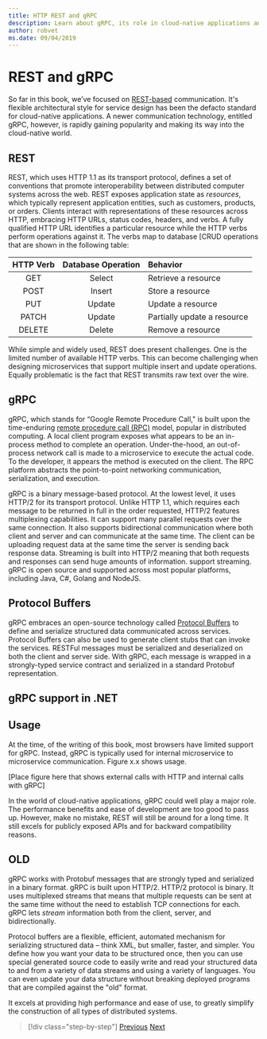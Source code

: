 ```yaml
---
title: HTTP REST and gRPC
description: Learn about gRPC, its role in cloud-native applications and how it differs from HTTP REST
author: robvet
ms.date: 09/04/2019
---
```


# REST and gRPC

So far in this book, we’ve focused on [REST-based](https://docs.microsoft.com/azure/architecture/best-practices/api-design) communication. It's flexible architectural style for service design has been the defacto standard for cloud-native applications. A newer communication technology, entitled gRPC, however, is rapidly gaining popularity and making its way into the cloud-native world.

## REST

REST, which uses HTTP 1.1 as its transport protocol, defines a set of conventions that promote interoperability between distributed computer systems across the web. REST exposes application state as *resources*, which typically represent application entities, such as customers, products, or orders. Clients interact with representations of these resources across HTTP, embracing HTTP URLs, status codes, headers, and verbs. A fully qualified HTTP URL identifies a particular resource while the HTTP verbs perform operations against it. The verbs map to database [CRUD operations that are shown in the following table: 

|  HTTP Verb | Database Operation | Behavior |
| :--------: | :--------: | :-------- |
| GET | Select | Retrieve a resource |
| POST | Insert |  Store a resource |
| PUT | Update | Update a resource |
| PATCH | Update | Partially update a resource |
| DELETE | Delete | Remove a resource  |

While simple and widely used, REST does present challenges. One is the limited number of available HTTP verbs. This can become challenging when designing microservices that support multiple insert and update operations. Equally problematic is the fact that REST transmits raw text over the wire. 

## gRPC

gRPC, which stands for “Google Remote Procedure Call," is built upon the time-enduring [remote procedure call (RPC)](https://en.wikipedia.org/wiki/Remote_procedure_call) model, popular in distributed computing. A local client program exposes what appears to be an in-process method to complete an operation. Under-the-hood, an out-of-process network call is made to a microservice to execute the actual code. To the developer, it appears the method is executed on the client. The RPC platform abstracts the point-to-point networking communication, serialization, and execution.

gRPC is a binary message-based protocol. At the lowest level, it uses HTTP/2 for its transport protocol. Unlike HTTP 1.1, which requires each message to be returned in full in the order requested, HTTP/2 features multiplexing capabilities. It can support many parallel requests over the same connection. It also supports bidirectional communication where both client and server and can communicate at the same time. The client can be uploading request data at the same time the server is sending back response data. Streaming is built into HTTP/2 meaning that both requests and responses can send huge amounts of information. support streaming. gRPC is open source and supported across most popular platforms, including Java, C#, Golang and NodeJS. 

## Protocol Buffers

gRPC embraces an open-source technology called [Protocol Buffers](https://developers.google.com/protocol-buffers/docs/overview) to define and serialize structured data communicated across services. Protocol Buffers can also be used to generate client stubs that can invoke the services. RESTFul messages must be serialized and deserialized on both the client and server side. With gRPC, each message is wrapped in a strongly-typed service contract and serialized in a standard Protobuf representation.

## gRPC support in .NET


## Usage

At the time, of the writing of this book, most browsers have limited support for gRPC. Instead, gRPC is typically used for internal microservice to microservice communication. Figure x.x shows usage.

[Place figure here that shows external calls with HTTP and internal calls with gRPC]

In the world of cloud-native applications, gRPC could well play a major role. The performance benefits and ease of development are too good to pass up. However, make no mistake, REST will still be around for a long time. It still excels for publicly exposed APIs and for backward compatibility reasons. 




## OLD

gRPC works with Protobuf messages that are strongly typed and serialized in a binary format. gRPC is built upon HTTP/2. HTTP/2 protocol is binary. It uses multiplexed streams that means that multiple requests can be sent at the same time without the need to establish TCP connections for each. gRPC lets *stream* information both from the client, server, and bidirectionally. 

Protocol buffers are a flexible, efficient, automated mechanism for serializing structured data – think XML, but smaller, faster, and simpler. You define how you want your data to be structured once, then you can use special generated source code to easily write and read your structured data to and from a variety of data streams and using a variety of languages. You can even update your data structure without breaking deployed programs that are compiled against the "old" format.

It excels at providing high performance and ease of use, to greatly simplify the construction of all types of distributed systems.





>[!div class="step-by-step"]
>[Previous](other-deployment-options.md)
>[Next](front-end-communication.md)
